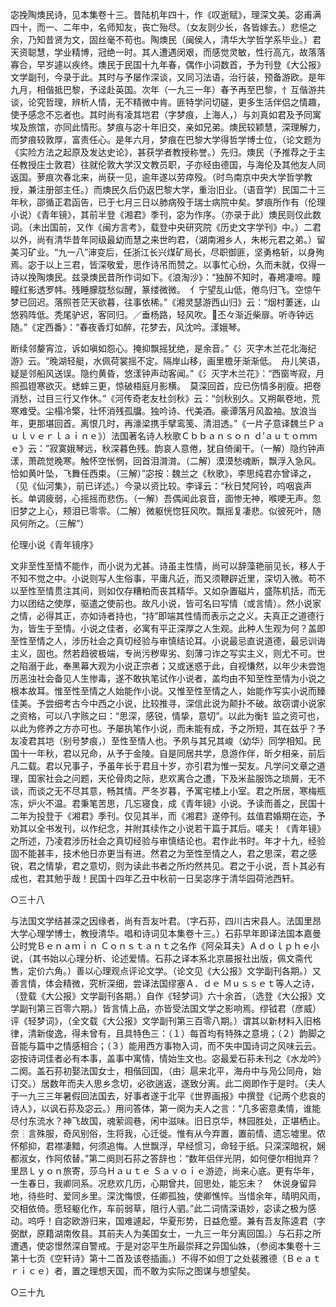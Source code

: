 <!-- { "loadSidebar": true } -->
宓挽陶燠民诗，见本集卷十三。昔陆机年四十，作《叹逝赋》，理深文美。宓甫满四十，而一、二年中，名师知友，丧亡殆尽。（女友则少长，各皆嫁去。）悲悒之余，乃知昔贤为文，固丝毫不苟也。陶燠民（闽侯人，清华大学哲学系毕业。）君天资聪慧，学业精博，冠绝一时。其人遭遇闵艰，而感觉灵敏，性行高亢，故落落寡合，早岁遽以疾终。燠民于民国十九年春，偶作小词数首，予为刊登《大公报》文学副刊，今录于此。其时与予屡作深谈，又同习法语，治行装，预备游欧。是年九月，相偕抵巴黎，予迳赴英国。次年（一九三一年）春予再至巴黎，忄互偕游共谈，论究哲理，辨析人情，无不精微中肯。匪特学问切磋，更多生活伴侣之情趣，使予感念不忘者也。其时尚有凌其垲君（字梦痕，上海人，）与刘真如君及予同寓埃及旅馆，亦同此情形。梦痕与宓十年旧交，亲如兄弟。燠民较颖慧，深理解力，而梦痕较敦厚，富责任心。是年六月，梦痕在巴黎大学得哲学博士位，（论文题为《实险方法之起原及发达史论》，甚获学者教授称誉。）先归。燠民（予推荐之于主任教授庄士敦君）往就伦敦大学汉文教员职，子亦经由德国，与海伦及其他友人同返国。萝痕次春北来，尚获一见，逾年遂以劳瘁殁。（时鸟南京中央大学哲学教授，兼注册部主任。）而燠民久后仍返巴黎大学，重治旧业。（语音学）民国二十三年秋，邵循正君函告，已于七月三日以肺病殁于瑞士病院中矣。梦痕所作有（伦理小说）《青年镜》，其前半登《湘君》季刊，宓为作序。（亦录于此）燠民则仅此数词。（未出国前，又作《闽方言考》，载登中央研究院《历史文字学刊》中。）二君以外，尚有清华昔年同级最幼而慧之来世昀君，（湖南湘乡人，朱彬元君之弟。）留美习矿业。“九一八”渖变后，任浙江长兴煤矿局长，尽职御匪，坚勇格斩，以身殉焉。宓于以上三君，皆深敬爱，思作诗吊而赞之。以事忙心纷，久而未就，仅得一诗以挽陶燠民。兹录燠民昔所作词如下。《浪淘沙》：“独醉不知时，春鴂凄啼。瞳瞳红影透罗帏。残睡朦胧愁似醒，篆缕微微。　亻宁望乱山低，倦鸟归飞。空惊午梦已回迟。落照苍茫天欲暮，往事依稀。”《湘灵瑟游西山归》云：“烟村萋迷，山悠鸦阵低。秃尾驴迟，客同归。／垂杨路，轻风吹。丕々渐近柴扉。听寺钟远随。”《定西番》：“春夜香灯如醉，花梦去，风沈吟。漾娥琴。

断续邻嫠宵泣，诉如嗔如怨心。掩抑飘摇犹绝，是余音。”《氵灭字木兰花北海纪游》云。“晚湖轻艇，水佩荷裳摇不定。隔岸山移，画里檐牙渐渐低。　舟儿笑语，疑是邻船风送误。隐约黄昏，悠漾钟声动客闻。”《氵灭字木兰花》：“西窗岑寂，月照孤镫寒欲灭。蟋蟀三更，惊破梧庭月影横。　莫深回首，应已伤情多削瘦。把卷消愁，过目三行又作休。”《河传奇老友杜剑秋》云：“剑秋别久。又朔飙卷地，荒寒难受。尘榻冷檠，壮怀消残孤牖。独吟诗、代美酒。豪谭落月风盈袖。放浪当年，更那堪回首。离恨几时，再濠梁携手擘鸾笺、清泪透。”《一片子意译魏兰Ｐａｕｌｖｅｒｌａｉｎｅ》）法国著名诗人秋歌Ｃｂｂａｎｓｏｎ  ｄ’ａｕｔｏｍｍｅ》云：”寂寞娥琴远，秋深暮色残。韵哀人意倦，犹自倚阑干。（一解）隐约钟声漾，萧疏觉晚寒。触怀空怅惘，回首泪潸潸。（二解）漠漠愁魂断，飘浮入急风。恰如黄叶坠，飞舞任西束。（三解）”宓按：魏兰之《秋歌》，李思纯君亦曾译之，（见《仙河集》，前已详述。）今录以资比较。李译云：“秋日梵阿铃，呜咽哀声长。单调疲弱，心摇摇而悲伤。（一解）吾偶闻此哀音，面惨无神，喉哽无声。忽旧梦之上心，颊泪已零零。（二解）微躯恍惚狂风吹。飘摇复凄悲。似彼死叶，随风何所之。（三解”）

伦理小说《青年镜序》

文非至性至情不能作，而小说为尤甚。诗虽主性情，尚可以辞藻艳丽见长，移人于不知不觉之中。小说则写人生俗事，平庸凡近，而又须鞭辟近里，深切入微。苟不以至性至情贯注其间，则如仅存糟粕而丧其精华。又如杂置磁片，盛陈机括，而无力以团结之使厚，驱遣之使前也。故凡小说，皆可名曰写情（或言情）。然小说家之情，必得其正，亦如诗者持也，“持”即端其性情而表示之之义。夫真正之道德行为，皆生于至情。小说之佳者，必寓有平正深厚之人生观。此种人生观为何？盖即至性至情之人，涉历社会之真切经验与审慎结论耳。小说最忌直说道德，最忌训诲主义，固也。然若趋彼极端，专尚污秽卑劣、刻薄刁诈之写实主义，则尤不可。世之陷溺于此，奉黑幕大观为小说正宗者；又或迷惑于此，自视慊然，以年少未尝饱历恶浊社会备见人生惨毒，遂不敢执笔试作小说者，盖均由不知至性至情为小说之根本故耳。惟至性至情之人始能作小说。又惟至性至情之人，始能作写实小说而臻佳美。予尝细考古今中西之小说，比较推寻，深信此说为颠扑不破。故窃谓小说家之资格，可以八字赅之曰：“思深，感锐，情挚，意切”。以此为衡钅监之资可也，以此为修养之方亦可也。予屡执笔作小说，而未能有成，予之所短，其在兹乎？予友凌君其垲（别号梦痕，）至性至情人也。予夙与其兄其峻（幼华）同学相知。民国十一年秋，君以兄命，从予于金陵。自是同居共学，息游作伴，昕夕相亲，前后凡二载。君以兄事子，予虽年长于君且十岁，亦引君为惟一契友。凡学问文章之道理，国家社会之问题，天伦骨肉之际，悲欢离合之遭，下及米盐服饰之琐屑，无不谈，而谈之无不尽其意，畅其情。严冬岁暮，予寓宅楼上小室。君之所居，寒梅瓶冻，炉火不温。君秉笔苦思，几忘寝食，成《青年镜》小说。予读而善之，民国十二年为投登于《湘君》季刊。仅见其半，而《湘君》遂停刊。兹值君婚期在迩，予劝其以全书发刊，以作纪念，并附其续作之小说若干篇于其后。嗟夫！《青年镜》之所述，乃凌君涉历社会之真切经验与审慎结论也。君作此书时。年才十九，经验固不能甚丰，技术他日亦更当有进。然君之为至性至情之人，君之思深，君之感锐，君之情挚，君之意切，则为读此书者之所灼然共见。君之于小说，吾卜其必有成也，君其勉乎哉！民国十四年乙丑中秋前一日吴宓序于清华园荷池西轩。

○三十八

与法国文学结甚深之因缘者，尚有吾友叶君。（字石荪，四川古宋县人。法国里昂大学心理学博士，教授清华。唱和诗词见本集卷十三。）石荪早年即译法国本嘉曼公时党Ｂｅｎａｍｉｎ  Ｃｏｎｓｔａｎｔ之名作《阿朵耳夫》Ａｄｏｌｐｈｅ小说，（其书始以心理分析、论述爱情。石荪之译本系北京晨报社出版，佩文斋代售，定价六角。）善以心理观点评论文学。（论文见《大公报》文学副刊各期。）又善言情，体会精微，究析深细，尝译法国缪塞Ａ．ｄｅ  Ｍｕｓｓｅｔ等人之诗，（登载《大公报》文学副刊各期。）自作《轻梦词》六十余首，（选登《大公报》文学副刊第三百零六期。）皆言情上品，亦皆受法国文学之影响焉。缪钺君（彦威）评《轻梦词》，（全文载《大公报》文学副刊第三百零八期。）谓其以新材料入旧格律，清新俊逸，得未曾有，且具特色三：（１）每首均有特殊之意境；（２）韵脚之音能与篇中之情感相合；（３）能用西方事物入词，而不失中国诗词之风味云云。宓按诗词佳者必有本事，盖事中寓情，情始生文也。宓最爱石荪未刊之《水龙吟》二阕。盖石荪初娶法国女士，相偕回国，（由氵扈来北平，海舟中与凫公同舟，始订交。）居数年而夫人思乡念切，必欲遄返，遂致分离。此二阕即作于是时。（夫人于一九三三年暑假回法国去，好事者遂于北平《世界画报》中撰登《记两个悲哀的诗人》，以讽石荪及宓云。）用问答体，第一阕为夫人之言：“几多密意柔情，谁能尽付东流水？神飞故国，魂萦闾巷，闲中滋味。旧日京华，林园胜处，正堪栖止。奈┆言殊服，奇风别俗，生将我，心迁徙。惟有从今弃置，置前情、遗忘墟里。侬怀郁抑，君襟凄黯，何须追悔。人世飘浮，早经惯习，命轻于纸。只深深暗祝，娴都淑女，作阿侬替。”第二阕则石荪之答辞也：“数年侣伴光阴，如何便尔相抛弃？里昂Ｌｙｏｎ旅寄，莎乌Ｈａｕｔｅ  Ｓａｖｏｉｅ游迹，尚来心底。更有华年，一生春日，我卿同系。况悲欢几历，心期曾共，回思处，能忘未？　休说身留异地，待些时、爱同乡里。深沈悔恨，任卿孤独，使卿憔悴。当惜余年，晴明风雨，交相依倚。愿轻躯化作，车前弱草，阻行人驷。”此二词情深语妙，宓读之极为感动。呜呼！自宓欧游归来，国难遽起，华夏形势，日益危蹙。兼有吾友陈逵君（字弼猷，原籍湖南攸县。其前夫人为美国女士，一九三一年分离回国。）与石荪之所遭遇，使宓憬然深自警戒。于是对宓平生所最崇拜之异国仙姝，（参阅本集卷十三第十七页《空轩诗》第十二首及该卷插画。）不得不如但丁之处裴雅德（Ｂｅａｔｒｉｃｅ）者，置之理想天国，而不敢为实际之图谋与想望矣。

○三十九

